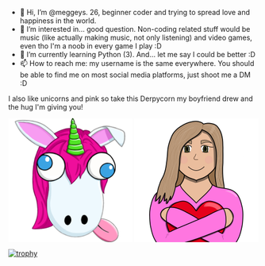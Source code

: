 - 👋 Hi, I’m @meggeys. 26, beginner coder and trying to spread love and happiness in the world.
- 👀 I’m interested in... good question. Non-coding related stuff would be music (like actually making music, not only listening)
and video games, even tho I'm a noob in every game I play :D
- 🌱 I’m currently learning Python (3). And... let me say I could be better :D
- 📫 How to reach me: my username is the same everywhere. You should be able to find me on most social media platforms, just shoot me a DM :D

<!---
meggeys/meggeys is a ✨ special ✨ repository because its `README.md` (this file) appears on your GitHub profile.
You can click the Preview link to take a look at your changes.
--->

I also like unicorns and pink so take this Derpycorn my boyfriend drew and the hug I'm giving you!

<p float="center" align="center">
  <a href="url"><img src="https://github.com/meggeys/meggeys/blob/main/DerpycornB.png" align="center" height="250" width="250" ></a>
  <a href="url"><img src="https://github.com/meggeys/meggeys/blob/main/meggeyHug1000.png" align="center" height="250" width="250" ></a>
</p>

[![trophy](https://github-profile-trophy.vercel.app/?username=meggeys&theme=onedark)](https://github.com/ryo-ma/github-profile-trophy)
